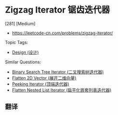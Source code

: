 # Zigzag Iterator 锯齿迭代器

[281] [Medium]

- https://leetcode-cn.com/problems/zigzag-iterator/

Topic Tags:

- [Design (设计)](https://leetcode-cn.com/tag/design/)

Similar Questions:

- [Binary Search Tree Iterator (二叉搜索树迭代器)](https://leetcode-cn.com/problems/binary-search-tree-iterator/)
- [Flatten 2D Vector (展开二维向量)](https://leetcode-cn.com/problems/flatten-2d-vector/)
- [Peeking Iterator (顶端迭代器)](https://leetcode-cn.com/problems/peeking-iterator/)
- [Flatten Nested List Iterator (扁平化嵌套列表迭代器)](https://leetcode-cn.com/problems/flatten-nested-list-iterator/)

## 翻译
